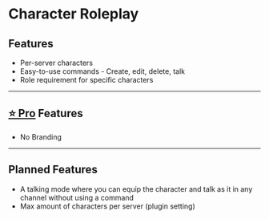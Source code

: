 # Character Roleplay

## Features

* Per-server characters
* Easy-to-use commands - Create, edit, delete, talk
* Role requirement for specific characters

***

## [⭐ Pro](/d/about-inventutor-pro.md) Features

* No Branding

***

## Planned Features

* A talking mode where you can equip the character and talk as it in any channel without using a command
* Max amount of characters per server (plugin setting)
